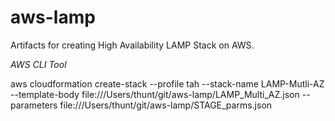 # aws-lamp
Artifacts for creating High Availability LAMP Stack on AWS.

*AWS CLI Tool*

aws cloudformation create-stack --profile tah  --stack-name LAMP-Mutli-AZ --template-body file:///Users/thunt/git/aws-lamp/LAMP_Multi_AZ.json --parameters file:///Users/thunt/git/aws-lamp/STAGE_parms.json